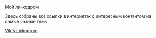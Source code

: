 Мой линкодром

Здесь собраны все ссылки в интернетах с интересным контентом на самые разные темы.

<a href = viktorbezhenar.in.ua/bookmarks.html> Vik's Linkodrom </a>